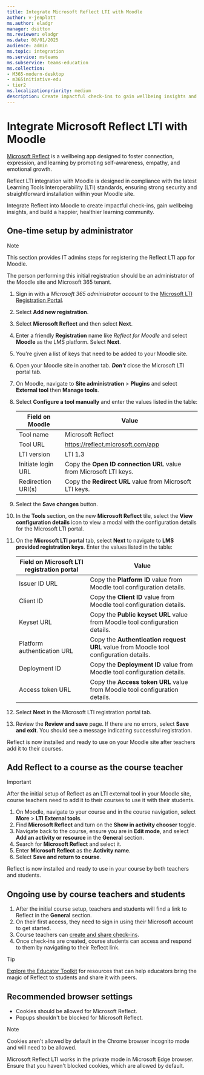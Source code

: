 ```yaml
---
title: Integrate Microsoft Reflect LTI with Moodle
author: v-jenplatt
ms.author: eladgr
manager: dsitton
ms.reviewer: eladgr
ms.date: 08/01/2025
audience: admin
ms.topic: integration
ms.service: msteams
ms.subservice: teams-education
ms.collection: 
- M365-modern-desktop
- m365initiative-edu
- tier2
ms.localizationpriority: medium
description: Create impactful check-ins to gain wellbeing insights and build a happier, healthier learning community with the Microsoft Reflect Learning Tools Interoperability App for Moodle.
---
```


# Integrate Microsoft Reflect LTI with Moodle

[Microsoft Reflect](https://reflect.microsoft.com) is a wellbeing app designed to foster connection, expression, and learning by promoting self-awareness, empathy, and emotional growth.
    
Reflect LTI integration with Moodle is designed in compliance with the latest Learning Tools Interoperability (LTI) standards, ensuring strong security and straightforward installation within your Moodle site.

Integrate Reflect into Moodle to create impactful check-ins, gain wellbeing insights, and build a happier, healthier learning community.

## One-time setup by administrator

> [!NOTE]
> This section provides IT admins steps for registering the Reflect LTI app for Moodle.
> 
> The person performing this initial registration should be an administrator of the Moodle site and Microsoft 365 tenant.

1. Sign in with a *Microsoft 365 administrator account* to the [Microsoft LTI Registration Portal](https://lti.microsoft.com/registration). 
1. Select **Add new registration**.
1. Select **Microsoft Reflect** and then select **Next**.
1. Enter a friendly **Registration** name like *Reflect for Moodle* and select **Moodle** as the LMS platform. Select **Next**.
1. You're given a list of keys that need to be added to your Moodle site.
1. Open your Moodle site in another tab. ***Don't*** close the Microsoft LTI portal tab.
1. On Moodle, navigate to **Site administration** > **Plugins** and select **External tool** then **Manage tools**.
1. Select **Configure a tool manually** and enter the values listed in the table:

    | Field on Moodle                        | Value                                |
    | -------------------------------------- | ------------------------------------ |
    | Tool name                              | Microsoft Reflect                    |   
    | Tool URL                               | https://reflect.microsoft.com/app        |
    | LTI version                            | LTI 1.3        |
    | Initiate login URL                     | Copy the **Open ID connection URL** value from Microsoft LTI keys.                           |   
    | Redirection URI(s)                    | Copy the **Redirect URL** value from Microsoft LTI keys.|   
1. Select the **Save changes** button.
1. In the **Tools** section, on the new **Microsoft Reflect** tile, select the **View configuration details** icon to view a modal with the configuration details for the Microsoft LTI portal.
1. On the **Microsoft LTI portal** tab, select **Next** to navigate to **LMS provided registration keys**. Enter the values listed in the table:

    | Field on Microsoft LTI registration portal | Value                            |
    | -------------------------------------- | ------------------------------------ |
    | Issuer ID URL                          | Copy the **Platform ID** value from Moodle tool configuration details.                                   |
    | Client ID                              | Copy the **Client ID** value from Moodle tool configuration details.                                |
    | Keyset URL                             | Copy the **Public keyset URL** value from Moodle tool configuration details.                   |
    | Platform authentication URL            | Copy the **Authentication request URL** value from Moodle tool configuration details.   |
    | Deployment ID                          | Copy the **Deployment ID** value from Moodle tool configuration details.   |
    | Access token URL                       | Copy the **Access token URL** value from Moodle tool configuration details.   |

1. Select **Next** in the Microsoft LTI registration portal tab.
2. Review the **Review and save** page. If there are no errors, select **Save and exit**. You should see a message indicating successful registration.

Reflect is now installed and ready to use on your Moodle site after teachers add it to their courses.

## Add Reflect to a course as the course teacher

> [!IMPORTANT]
> After the initial setup of Reflect as an LTI external tool in your Moodle site, course teachers need to add it to their courses to use it with their students.

1. On Moodle, navigate to your course and in the course navigation, select **More** > **LTI External tools**.
1. Find **Microsoft Reflect** and turn on the **Show in activity chooser** toggle.
1. Navigate back to the course, ensure you are in **Edit mode**, and select **Add an activity or resource** in the **General** section.
1. Search for **Microsoft Reflect** and select it.
1. Enter **Microsoft Reflect** as the **Activity name**.
1. Select **Save and return to course**.

Reflect is now installed and ready to use in your course by both teachers and students.

## Ongoing use by course teachers and students

1. After the initial course setup, teachers and students will find a link to Reflect in the **General** section.
1. On their first access, they need to sign in using their Microsoft account to get started.
1. Course teachers can [create and share check-ins](https://support.microsoft.com/topic/c6cbbacc-5655-450e-bca9-988ddc506017).
1. Once check-ins are created, course students can access and respond to them by navigating to their Reflect link.

> [!TIP]
> [Explore the Educator Toolkit](https://reflect.microsoft.com/home/resources) for resources that can help educators bring the magic of Reflect to students and share it with peers. 

## Recommended browser settings

- Cookies should be allowed for Microsoft Reflect.
- Popups shouldn't be blocked for Microsoft Reflect.

> [!NOTE]
> Cookies aren't allowed by default in the Chrome browser incognito mode and will need to be allowed.
>
> Microsoft Reflect LTI works in the private mode in Microsoft Edge browser. Ensure that you haven't blocked cookies, which are allowed by default.
